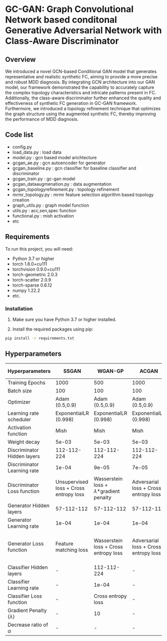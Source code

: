 
# GC-GAN: Graph Convolutional Network based conditonal Generative Adversarial Network with Class-Aware Discriminator

## Overview
We introduced a novel GCN-based Conditional GAN model that generates representative and realistic synthetic FC, aiming to provide a more precise and robust MDD diagnosis. 
By integrating GCN architecture into our GAN model, our framework demonstrated the capability to accurately capture the complex topology characteristics and intricate patterns present in FC. 
Additionally, the class-aware discriminator further enhanced the quality and effectiveness of synthetic FC generation in GC-GAN framework.
Furthermore, we introduced a topology refinement technique that optimizes the graph structure using the augmented synthetic FC, thereby improving the performance of MDD diagnosis.

## Code list

- config.py
- load_data.py : load data
- model.py : gcn based model arichtecture
- gcgan_ae.py : gcn autoencoder for generator
- gcgan_baseline.py : gcn classifier for baseline classifier and discriminator
- gcgan_train.py : gc-gan model
- gcgan_dataaugmenation.py : data augmentation
- gcgan_topologyrefinement.py : topology refinement
- mrmr_topology.py : mrmr feature selection algorithm based topology creation
- graph_utils.py : graph model function
- utils.py : acc,sen,spec function
- functional.py : mish activation
- etc 

## Requirements

To run this project, you will need:

- Python 3.7 or higher
- torch 1.8.0+cu111
- torchvision 0.9.0+cu111
- torch-geometric 2.0.3
- torch-scatter 2.0.9
- torch-sparse 0.6.12
- numpy 1.22.2
- etc.

### Installation

1. Make sure you have Python 3.7 or higher installed.

2. Install the required packages using pip:

```bash
pip install -r requirements.txt
```

## Hyperparameters
| Hyperparameters         | SSGAN               | WGAN-GP             | ACGAN               | GC-GAN(ours)        |
|------------------------|---------------------|---------------------|---------------------|---------------------|
| Training Epochs        | 1000                | 500                 | 1000                | 1000                |
| Batch size             | 100                 | 100                 | 100                 | 100                 |
| Optimizer              | Adam (0.5,0.9)       | Adam (0.5,0.9)       | Adam (0.5,0.9)       | Adam (0.5,0.9)       |
| Learning rate scheduler| ExponentialLR (0.998)| ExponentialLR (0.998)| ExponentialLR (0.998)| ExponentialLR (0.998)|
| Activation function    | Mish                | Mish                | Mish                | Mish                |
| Weight decay           | 5e-03               | 5e-03               | 5e-03               | 5e-03               |
| Discriminator Hidden layers | 112-112-224   | 112-112-224         | 112-112-224         | 112-112-224         |
| Discriminator Learning rate | 1e-04         | 9e-05               | 7e-05               | 9e-05               |
| Discriminator Loss function  | Unsupervised loss + Cross entropy loss | Wasserstein loss + $\lambda$*gradient penalty | Adversarial loss + Cross entropy loss | Cross entropy loss |
| Generator Hidden layers | 57-112-112       | 57-112-112           | 57-112-112           | 57-112-112           |
| Generator Learning rate | 1e-04           | 1e-04               | 1e-04               | 1e-04               |
| Generator Loss function | Feature matching loss | Wasserstein loss + Cross entropy loss | Adversarial loss + Cross entropy loss | Cross entropy loss + $\alpha$*Mean squared error loss |
| Classifier Hidden layers| -                 | 112-112-224         | -                   | -                   |
| Classifier Learning rate| -                 | 1e-04               | -                   | -                   |
| Classifier Loss function| -                 | Cross entropy loss  | -                   | -                   |
| Gradient Penalty ($\lambda$) | -          | 10                  | -                   | -                   |
| Decrease ratio of $\alpha$  | -             | -                   | -                   | 0.995               |


